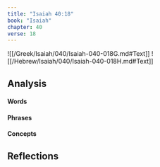 ```yaml
---
title: "Isaiah 40:18"
book: "Isaiah"
chapter: 40
verse: 18
---
```

![[/Greek/Isaiah/040/Isaiah-040-018G.md#Text]]
![[/Hebrew/Isaiah/040/Isaiah-040-018H.md#Text]]

## Analysis

#### Words

#### Phrases

#### Concepts

## Reflections
